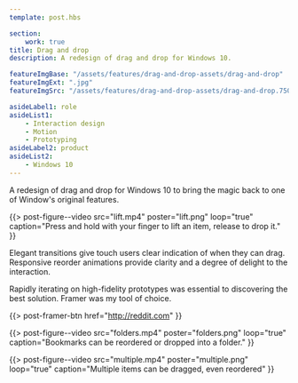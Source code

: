 ```yaml
---
template: post.hbs

section:
    work: true
title: Drag and drop
description: A redesign of drag and drop for Windows 10.

featureImgBase: "/assets/features/drag-and-drop-assets/drag-and-drop"
featureImgExt: ".jpg"
featureImgSrc: "/assets/features/drag-and-drop-assets/drag-and-drop.750w.jpg"

asideLabel1: role
asideList1:
    - Interaction design
    - Motion
    - Prototyping
asideLabel2: product
asideList2:
    - Windows 10
---
```


A redesign of drag and drop for Windows 10 to bring the magic back to one of Window's original features.

{{> post-figure--video
    src="lift.mp4"
    poster="lift.png"
    loop="true"
    caption="Press and hold with your finger to lift an item, release to drop it."
}}

Elegant transitions give touch users clear indication of when they can drag. Responsive reorder animations provide clarity and a degree of delight to the interaction.

Rapidly iterating on high-fidelity prototypes was essential to discovering the best solution. Framer was my tool of choice.

{{> post-framer-btn href="http://reddit.com" }}

{{> post-figure--video
    src="folders.mp4"
    poster="folders.png"
    loop="true"
    caption="Bookmarks can be reordered or dropped into a folder."
}}

{{> post-figure--video
    src="multiple.mp4"
    poster="multiple.png"
    loop="true"
    caption="Multiple items can be dragged, even reordered"
}}
